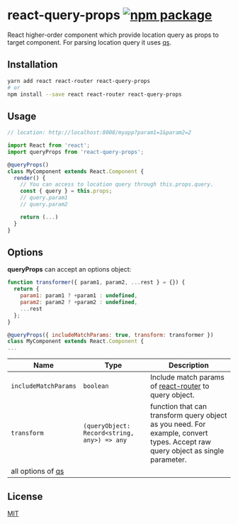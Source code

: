 # react-query-props [![npm package](https://img.shields.io/npm/v/react-query-props.svg?style=flat-square)](https://www.npmjs.org/package/react-query-props)

React higher-order component which provide location query as props to target component. For parsing location query it uses [qs](https://github.com/ljharb/qs).

## Installation

```sh
yarn add react react-router react-query-props
# or
npm install --save react react-router react-query-props
```

## Usage

```js
// location: http://localhost:8008/myapp?param1=1&param2=2

import React from 'react';
import queryProps from 'react-query-props';

@queryProps()
class MyComponent extends React.Component {
  render() {
    // You can access to location query through this.props.query.
    const { query } = this.props;
    // query.param1
    // query.param2

    return (...)
  }
}
```

## Options

**queryProps** can accept an options object:
```js
function transformer({ param1, param2, ...rest } = {}) {
  return {
    param1: param1 ? +param1 : undefined,
    param2: param2 ? +param2 : undefined,
    ...rest
  };
}

@queryProps({ includeMatchParams: true, transform: transformer })
class MyComponent extends React.Component {
...
```

Name | Type | Description
--- | --- | ---
`includeMatchParams` | `boolean` | Include match params of [react-router](https://github.com/ReactTraining/react-router) to query object.
`transform` | `(queryObject: Record<string, any>) => any` | function that can transform query object as you need. For example, convert types. Accept raw query object as single parameter.
all options of [qs](https://github.com/ljharb/qs) | |

## License

[MIT](https://opensource.org/licenses/mit-license.php)
